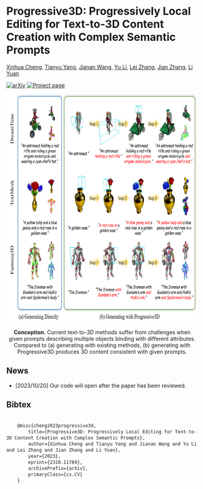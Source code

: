 # Progressive3D: Progressively Local Editing for Text-to-3D Content Creation with Complex Semantic Prompts
[Xinhua Cheng](https://cxh0519.github.io/),
[Tianyu Yang](https://tianyu-yang.com),
[Jianan Wang](https://scholar.google.com/citations?user=mt5mvZ8AAAAJ),
[Yu Li](https://yu-li.github.io/),
[Lei Zhang](https://www.leizhang.org),
[Jian Zhang](https://jianzhang.tech/),
[Li Yuan](https://yuanli2333.github.io/)

[![arXiv](https://img.shields.io/badge/ArXiv-2310.11784-red)](https://arxiv.org/abs/2310.11784)
[![Project page](https://img.shields.io/badge/Project-Page-brightgreen)](https://cxh0519.github.io/projects/Progressive3D/)

<p align="center">
  <img src="./images/conception.png" height=600>
</p>

<div align="center">
<b>Conception.</b> Current text-to-3D methods suffer from challenges when given prompts describing multiple objects binding with different attributes. 
Compared to (a) generating with existing methods, (b) generating with Progressive3D produces 3D content consistent with given prompts.
</div>

## News

- [2023/10/20] Our code will open after the paper has been reviewed. 

## Bibtex

<pre><code>
    @misc{cheng2023progressive3d,
        title={Progressive3D: Progressively Local Editing for Text-to-3D Content Creation with Complex Semantic Prompts}, 
        author={Xinhua Cheng and Tianyu Yang and Jianan Wang and Yu Li and Lei Zhang and Jian Zhang and Li Yuan},
        year={2023},
        eprint={2310.11784},
        archivePrefix={arXiv},
        primaryClass={cs.CV}
    }
</code></pre>